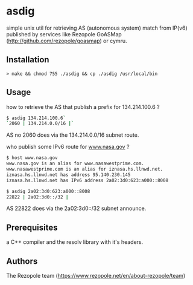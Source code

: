 # asdig
simple unix util for retrieving AS (autonomous system) match from IP(v6) published
by services like Rezopole GoASMap (http://github.com/rezopole/goasmap) or cymru.

## Installation
`> make && chmod 755 ./asdig && cp ./asdig /usr/local/bin`

## Usage
how to retrieve the AS that publish a prefix for 134.214.100.6 ?

```bash
$ asdig 134.214.100.6`
`2060 | 134.214.0.0/16 |`
 ```

AS no 2060 does via the 134.214.0.0/16 subnet route.

who publish some IPv6 route for www.nasa.gov ?

```bash
$ host www.nasa.gov
www.nasa.gov is an alias for www.nasawestprime.com.
www.nasawestprime.com is an alias for iznasa.hs.llnwd.net.
iznasa.hs.llnwd.net has address 95.140.230.145
iznasa.hs.llnwd.net has IPv6 address 2a02:3d0:623:a000::8008

$ asdig 2a02:3d0:623:a000::8008
22822 | 2a02:3d0::/32 |
 ```

AS 22822 does via the 2a02:3d0::/32 subnet announce.


## Prerequisites
a C++ compiler and the resolv library with it's headers.

## Authors
The Rezopole team (https://www.rezopole.net/en/about-rezopole/team)

